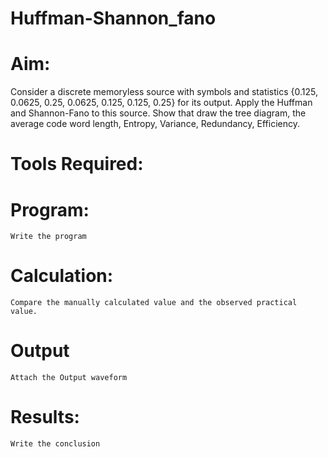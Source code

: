 # Huffman-Shannon_fano
# Aim:
Consider a discrete memoryless source with symbols and statistics {0.125, 0.0625, 0.25, 0.0625, 0.125, 0.125, 0.25} for its output. 
Apply the Huffman and Shannon-Fano to this source. Show that draw the tree diagram, the average code word length, Entropy, Variance, Redundancy, Efficiency.
# Tools Required:
# Program:
```
Write the program 
```
# Calculation:
```
Compare the manually calculated value and the observed practical value.
```
# Output
```
Attach the Output waveform
``` 
# Results:
```
Write the conclusion
```
